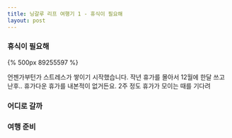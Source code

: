```yaml
---
title: 닝갈루 리프 여행기 1 - 휴식이 필요해
layout: post
---
```

<div id="toc"></div>

### 휴식이 필요해

{% 500px 89255597 %}

언젠가부턴가 스트레스가 쌓이기 시작했습니다. 작년 휴가를 몰아서 12월에 한달 쓰고 난후.. 휴가다운 휴가를 내본적이 없거든요. 2주 정도 휴가가 모이는 때를 기다려 

### 어디로 갈까

### 여행 준비
